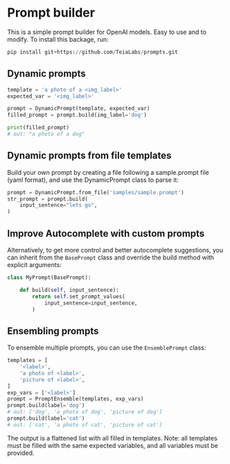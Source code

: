 # Prompt builder

This is a simple prompt builder for OpenAI models. Easy to use and to modify. To install this backage, run:

```python
pip install git+https://github.com/TeiaLabs/prompts.git
```

## Dynamic prompts

```python
template = 'a photo of a <img_label>'
expected_var = '<img_label>'

prompt = DynamicPrompt(template, expected_var)
filled_prompt = prompt.build(img_label='dog')

print(filled_prompt)
# out: "a photo of a dog"
```

## Dynamic prompts from file templates

Build your own prompt by creating a file following a sample.prompt file (yaml format), and use the DynamicPrompt class to parse it:

```python
prompt = DynamicPrompt.from_file('samples/sample.prompt')
str_prompt = prompt.build(
    input_sentence="lets go",
)
```


## Improve Autocomplete with custom prompts 
Alternatively, to get more control and better autocomplete suggestions, you can inherit from the `BasePrompt` class and override the build method with explicit arguments:

```python
class MyPrompt(BasePrompt):

    def build(self, input_sentence):
        return self.set_prompt_values(
            input_sentence=input_sentence,
        )
```

## Ensembling prompts

To ensemble multiple prompts, you can use the `EnsemblePrompt` class:

```python
templates = [
    '<label>', 
    'a photo of <label>', 
    'picture of <label>',
]
exp_vars = ['<label>']
prompt = PromptEnsemble(templates, exp_vars)
prompt.build(label='dog')
# out: ['dog', 'a photo of dog', 'picture of dog']
prompt.build(label='cat')
# out: ['cat', 'a photo of cat', 'picture of cat']
```

The output is a flattened list with all filled in templates. Note: all templates must be filled with the same expected variables, and all variables must be provided.